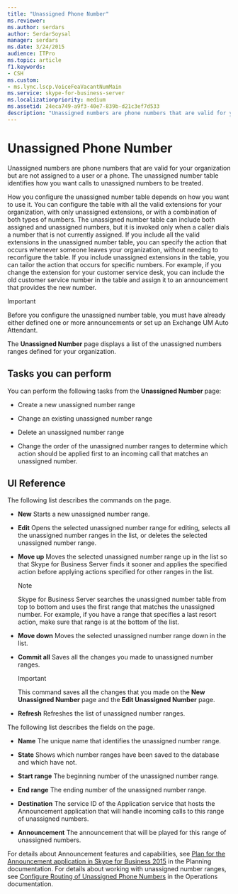 ```yaml
---
title: "Unassigned Phone Number"
ms.reviewer: 
ms.author: serdars
author: SerdarSoysal
manager: serdars
ms.date: 3/24/2015
audience: ITPro
ms.topic: article
f1.keywords:
- CSH
ms.custom:
- ms.lync.lscp.VoiceFeaVacantNumMain
ms.service: skype-for-business-server
ms.localizationpriority: medium
ms.assetid: 24eca749-a9f3-40e7-839b-d21c3ef7d533
description: "Unassigned numbers are phone numbers that are valid for your organization but are not assigned to a user or a phone. The unassigned number table identifies how you want calls to unassigned numbers to be treated."
---
```


# Unassigned Phone Number

Unassigned numbers are phone numbers that are valid for your organization but are not assigned to a user or a phone. The unassigned number table identifies how you want calls to unassigned numbers to be treated.

How you configure the unassigned number table depends on how you want to use it. You can configure the table with all the valid extensions for your organization, with only unassigned extensions, or with a combination of both types of numbers. The unassigned number table can include both assigned and unassigned numbers, but it is invoked only when a caller dials a number that is not currently assigned. If you include all the valid extensions in the unassigned number table, you can specify the action that occurs whenever someone leaves your organization, without needing to reconfigure the table. If you include unassigned extensions in the table, you can tailor the action that occurs for specific numbers. For example, if you change the extension for your customer service desk, you can include the old customer service number in the table and assign it to an announcement that provides the new number.

> [!IMPORTANT]
> Before you configure the unassigned number table, you must have already either defined one or more announcements or set up an Exchange UM Auto Attendant.

The **Unassigned Number** page displays a list of the unassigned numbers ranges defined for your organization.

## Tasks you can perform

You can perform the following tasks from the **Unassigned Number** page:

- Create a new unassigned number range

- Change an existing unassigned number range

- Delete an unassigned number range

- Change the order of the unassigned number ranges to determine which action should be applied first to an incoming call that matches an unassigned number.

## UI Reference

The following list describes the commands on the page.

- **New** Starts a new unassigned number range.

- **Edit** Opens the selected unassigned number range for editing, selects all the unassigned number ranges in the list, or deletes the selected unassigned number range.

- **Move up** Moves the selected unassigned number range up in the list so that Skype for Business Server finds it sooner and applies the specified action before applying actions specified for other ranges in the list.

    > [!NOTE]
    > Skype for Business Server searches the unassigned number table from top to bottom and uses the first range that matches the unassigned number. For example, if you have a range that specifies a last resort action, make sure that range is at the bottom of the list.

- **Move down** Moves the selected unassigned number range down in the list.

- **Commit all** Saves all the changes you made to unassigned number ranges.

    > [!IMPORTANT]
    > This command saves all the changes that you made on the **New Unassigned Number** page and the **Edit Unassigned Number** page.

- **Refresh** Refreshes the list of unassigned number ranges.

The following list describes the fields on the page.

- **Name** The unique name that identifies the unassigned number range.

- **State** Shows which number ranges have been saved to the database and which have not.

- **Start range** The beginning number of the unassigned number range.

- **End range** The ending number of the unassigned number range.

- **Destination** The service ID of the Application service that hosts the Announcement application that will handle incoming calls to this range of unassigned numbers.

- **Announcement** The announcement that will be played for this range of unassigned numbers.

For details about Announcement features and capabilities, see [Plan for the Announcement application in Skype for Business 2015](../../plan-your-deployment/enterprise-voice-solution/announcement.md) in the Planning documentation. For details about working with unassigned number ranges, see [Configure Routing of Unassigned Phone Numbers](/previous-versions/office/lync-server-2013/lync-server-2013-configure-unassigned-phone-numbers) in the Operations documentation.